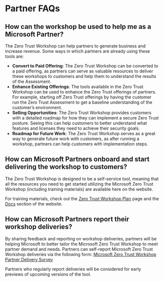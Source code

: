 # Partner FAQs

## How can the workshop be used to help me as a Microsoft Partner?

The Zero Trust Workshop can help partners to generate business and increase revenue. Some ways in which partners are already using these tools are:
- **Convert to Paid Offering**: The Zero Trust Workshop can be converted to a paid offering, as partners can serve as valuable resources to deliver these workshops to customers and help them to understand the results of the Assessment.
- **Enhance Existing Offerings**: The tools available in the Zero Trust Workshop can be used to enhance the Zero Trust offerings of partners. For example, starting off Zero Trust offerings by having the customer run the Zero Trust Assessment to get a baseline understanding of the customer’s environment.
- **Selling Opportunities**: The Zero Trust Workshop provides customers with a detailed roadmap for how they can implement a secure Zero Trust posture. Seeing this can help customers to better understand what features and licenses they need to achieve their security goals.
- **Roadmap for Future Work**: The Zero Trust Workshop serves as a great way to generate future work with customers, as after running a workshop, partners can help customers with implementation steps.

## How can Microsoft Partners onboard and start delivering the workshop to customers?

The Zero Trust Workshop is designed to be a self-service tool, meaning that all the resources you need to get started utilizing the Microsoft Zero Trust Workshop (including training materials) are available here on the website.

For training materials, check out the [Zero Trust Workshop Plan](https://microsoft.github.io/zerotrustassessment/guide) page and the [Docs](https://microsoft.github.io/zerotrustassessment/docs/intro) section of the website.

## How can Microsoft Partners report their workshop deliveries?

By sharing feedback and reporting on workshop deliveries, partners will be helping Microsoft to better tailor the Microsoft Zero Trust Workshop to meet partner demand and needs. Partners can self-report Microsoft Zero Trust Workshop deliveries via the following form: [Microsoft Zero Trust Workshop Partner Delivery Survey](https://forms.office.com/Pages/ResponsePage.aspx?id=v4j5cvGGr0GRqy180BHbR7t6ckxTCw9OiSbwsJxSnMlUMDEzTUtLQ0dXSUMyTjJPVVI5M1JYNUNRNC4u)

Partners who regularly report deliveries will be considered for early previews of upcoming versions of the tool.